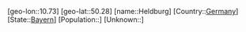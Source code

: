 ﻿---
location: [50.28,10.73]
type: City
tags:
- geo/City


SpocWebEntityId: 30865
isDeleted: false
confidential: public

---
[geo-lon::10.73]
[geo-lat::50.28]
[name::Heldburg]
[Country::[Germany](geo/Continent/Europe/Germany.md)]
[State::[Bayern](geo/Continent/Europe/Germany/Bayern.md)]
[Population::]
[Unknown::]

